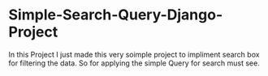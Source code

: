 # Simple-Search-Query-Django-Project
In this Project I just made this very soimple project to impliment search box for filtering the data. So for applying the simple Query for search must see. 
